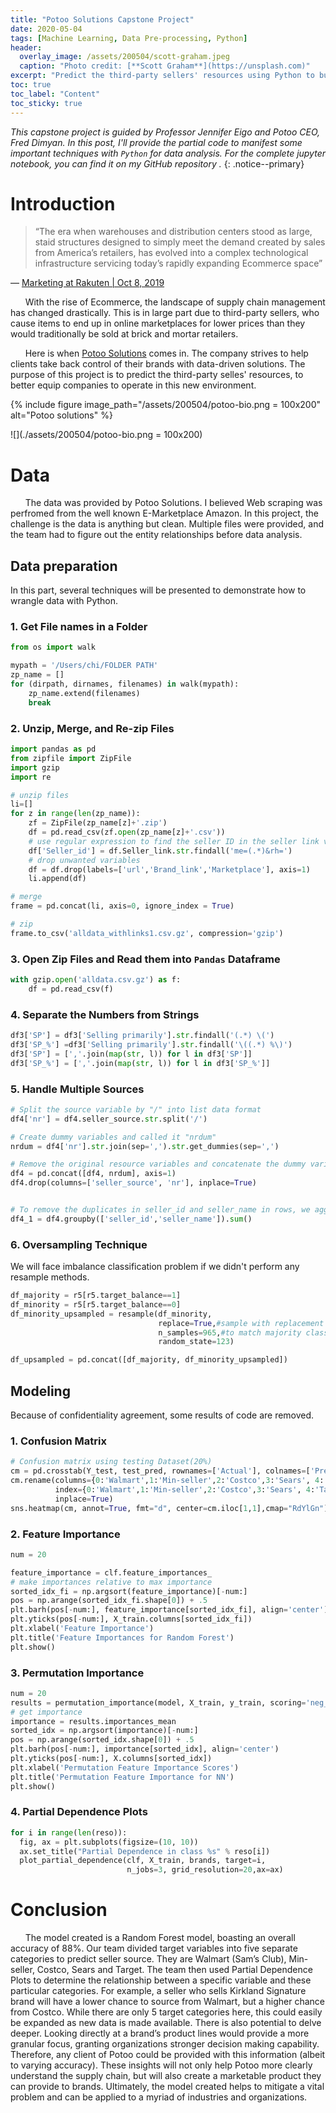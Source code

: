 ```yaml
---
title: "Potoo Solutions Capstone Project"
date: 2020-05-04
tags: [Machine Learning, Data Pre-processing, Python]
header:
  overlay_image: /assets/200504/scott-graham.jpeg
  caption: "Photo credit: [**Scott Graham**](https://unsplash.com)"
excerpt: "Predict the third-party sellers' resources using Python to build a multi-label classification problem. (Difficulty: ★★★☆☆)"
toc: true
toc_label: "Content"
toc_sticky: true
---
```

_This capstone project is guided by Professor Jennifer Eigo and Potoo CEO, Fred Dimyan. In this post, I'll provide the partial code to manifest some important techniques with `Python` for data analysis. For the complete jupyter notebook, you can find it on my GitHub repository [<i class="fab fa-fw fa-github" aria-hidden="true"></i>](https://github.com/chw18019/Potoo-Solutions)._
{: .notice--primary}

# Introduction
> “The era when warehouses and distribution centers stood as large, staid structures designed to simply meet the demand created by sales from America’s retailers, has evolved into a complex technological infrastructure servicing today’s rapidly expanding Ecommerce space”

 ― [Marketing at Rakuten | Oct 8, 2019](https://www.rakutensl.com/post/how-ecommerce-is-transforming-todays-supply-chain) 

&nbsp;&nbsp;&nbsp;&nbsp;&nbsp;&nbsp;With the rise of Ecommerce, the landscape of supply chain management has changed drastically. This is in large part due to third-party sellers, who cause items to end up in online marketplaces for lower prices than they would traditionally be sold at brick and mortar retailers. 

&nbsp;&nbsp;&nbsp;&nbsp;&nbsp;&nbsp;Here is when [Potoo Solutions](https://potoosolutions.com/) comes in. The company strives to help clients take back control of their brands with data-driven solutions. The purpose of this project is to predict the third-party selles' resources, to better equip companies to operate in this new environment.

{% include figure image_path="/assets/200504/potoo-bio.png = 100x200" alt="Potoo solutions" %}

![](./assets/200504/potoo-bio.png = 100x200)

# Data
&nbsp;&nbsp;&nbsp;&nbsp;&nbsp;&nbsp;The data was provided by Potoo Solutions. I believed Web scraping was perfromed from the well known E-Marketplace Amazon. In this project, the challenge is the data is anything but clean. Multiple files were provided, and the team had to figure out the entity relationships before data analysis. 

## Data preparation
In this part, several techniques will be presented to demonstrate how to wrangle data with Python.

### 1. Get File names in a Folder
```python
from os import walk

mypath = '/Users/chi/FOLDER PATH'
zp_name = []
for (dirpath, dirnames, filenames) in walk(mypath):
    zp_name.extend(filenames)
    break
```

### 2. Unzip, Merge, and Re-zip Files  
```python
import pandas as pd
from zipfile import ZipFile
import gzip
import re

# unzip files 
li=[]
for z in range(len(zp_name)):
    zf = ZipFile(zp_name[z]+'.zip')
    df = pd.read_csv(zf.open(zp_name[z]+'.csv'))
    # use regular expression to find the seller ID in the seller link variable
    df['Seller_id'] = df.Seller_link.str.findall('me=(.*)&rh=')
    # drop unwanted variables
    df = df.drop(labels=['url','Brand_link','Marketplace'], axis=1)
    li.append(df)

# merge
frame = pd.concat(li, axis=0, ignore_index = True)

# zip
frame.to_csv('alldata_withlinks1.csv.gz', compression='gzip')
```

### 3. Open Zip Files and Read them into `Pandas` Dataframe
```python
with gzip.open('alldata.csv.gz') as f:
    df = pd.read_csv(f)
```

### 4. Separate the Numbers from Strings

```python
df3['SP'] = df3['Selling primarily'].str.findall('(.*) \(')
df3['SP_%'] =df3['Selling primarily'].str.findall('\((.*) %\)')
df3['SP'] = [','.join(map(str, l)) for l in df3['SP']]
df3['SP_%'] = [','.join(map(str, l)) for l in df3['SP_%']]
```
### 5. Handle Multiple Sources
```python
# Split the source variable by "/" into list data format
df4['nr'] = df4.seller_source.str.split('/')

# Create dummy variables and called it "nrdum"
nrdum = df4['nr'].str.join(sep=',').str.get_dummies(sep=',')

# Remove the original resource variables and concatenate the dummy variables based on index
df4 = pd.concat([df4, nrdum], axis=1)
df4.drop(columns=['seller_source', 'nr'], inplace=True)


# To remove the duplicates in seller_id and seller_name in rows, we aggregated the numbers of sources by ID and seller name
df4_1 = df4.groupby(['seller_id','seller_name']).sum()
```

### 6. Oversampling Technique
We will face imbalance classification problem if we didn't perform any resample methods.
```python
df_majority = r5[r5.target_balance==1]
df_minority = r5[r5.target_balance==0]
df_minority_upsampled = resample(df_minority, 
                                 replace=True,#sample with replacement
                                 n_samples=965,#to match majority class
                                 random_state=123)

df_upsampled = pd.concat([df_majority, df_minority_upsampled])
```

## Modeling
Because of confidentiality agreement, some results of code are removed.
### 1. Confusion Matrix
```python 
# Confusion matrix using testing Dataset(20%)
cm = pd.crosstab(Y_test, test_pred, rownames=['Actual'], colnames=['Predicted'], margins = True)
cm.rename(columns={0:'Walmart',1:'Min-seller',2:'Costco',3:'Sears', 4:'Target'}, 
          index={0:'Walmart',1:'Min-seller',2:'Costco',3:'Sears', 4:'Target'},
          inplace=True)
sns.heatmap(cm, annot=True, fmt="d", center=cm.iloc[1,1],cmap="RdYlGn")
```

### 2. Feature Importance 

```python
num = 20

feature_importance = clf.feature_importances_
# make importances relative to max importance
sorted_idx_fi = np.argsort(feature_importance)[-num:]
pos = np.arange(sorted_idx_fi.shape[0]) + .5
plt.barh(pos[-num:], feature_importance[sorted_idx_fi], align='center')
plt.yticks(pos[-num:], X_train.columns[sorted_idx_fi])
plt.xlabel('Feature Importance')
plt.title('Feature Importances for Random Forest')
plt.show()
```

### 3. Permutation Importance
```python
num = 20
results = permutation_importance(model, X_train, y_train, scoring='neg_mean_absolute_error')
# get importance
importance = results.importances_mean
sorted_idx = np.argsort(importance)[-num:]
pos = np.arange(sorted_idx.shape[0]) + .5
plt.barh(pos[-num:], importance[sorted_idx], align='center')
plt.yticks(pos[-num:], X.columns[sorted_idx])
plt.xlabel('Permutation Feature Importance Scores')
plt.title('Permutation Feature Importance for NN')
plt.show()
```

### 4. Partial Dependence Plots

```python
for i in range(len(reso)):
  fig, ax = plt.subplots(figsize=(10, 10))
  ax.set_title("Partial Dependence in class %s" % reso[i])
  plot_partial_dependence(clf, X_train, brands, target=i,
                          n_jobs=3, grid_resolution=20,ax=ax)
```

# Conclusion
&nbsp;&nbsp;&nbsp;&nbsp;&nbsp;&nbsp;The model created is a Random Forest model, boasting an overall accuracy of 88%. Our team divided target variables into five separate categories to predict seller source. They are Walmart (Sam’s Club), Min-seller, Costco, Sears and Target. The team then used Partial Dependence Plots to determine the relationship between a specific variable and these particular categories. For example, a seller who sells Kirkland Signature brand will have a lower chance to source from Walmart, but a higher chance from Costco. While there are only 5 target categories here, this could easily be expanded as new data is made available. There is also potential to delve deeper. Looking directly at a brand’s product lines would provide a more granular focus, granting organizations stronger decision making capability. Therefore, any client of Potoo could be provided with this information (albeit to varying accuracy). These insights will not only help Potoo more clearly understand the supply chain, but will also create a marketable product they can provide to brands. Ultimately, the model created helps to mitigate a vital problem and can be applied to a myriad of industries and organizations. 
